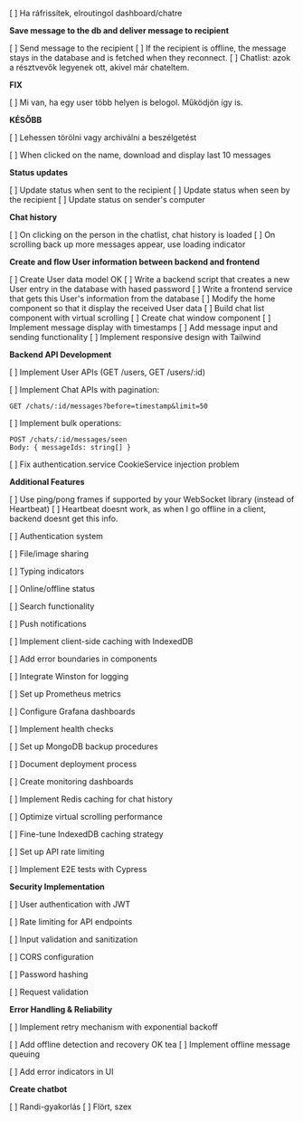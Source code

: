 [ ] Ha ráfrissítek, elroutingol dashboard/chatre

**Save message to the db and deliver message to recipient**

[ ] Send message to the recipient
[ ] If the recipient is offline, the message stays in the database and is fetched when they reconnect.
[ ] Chatlist: azok a résztvevők legyenek ott, akivel már chateltem.

**FIX**

[ ] Mi van, ha egy user több helyen is belogol. Működjön így is.

**KÉSŐBB**

[ ] Lehessen törölni vagy archiválni a beszélgetést

[ ] When clicked on the name, download and display last 10 messages

**Status updates**

[ ] Update status when sent to the recipient
[ ] Update status when seen by the recipient
[ ] Update status on sender's computer

**Chat history**

[ ] On clicking on the person in the chatlist, chat history is loaded
[ ] On scrolling back up more messages appear, use loading indicator

**Create and flow User information between backend and frontend**

[ ] Create User data model OK
[ ] Write a backend script that creates a new User entry in the database with hased password
[ ] Write a frontend service that gets this User's information from the database
[ ] Modify the home component so that it display the received User data
[ ] Build chat list component with virtual scrolling
[ ] Create chat window component
[ ] Implement message display with timestamps
[ ] Add message input and sending functionality
[ ] Implement responsive design with Tailwind

**Backend API Development**

[ ] Implement User APIs (GET /users, GET /users/:id)

[ ] Implement Chat APIs with pagination:

```
GET /chats/:id/messages?before=timestamp&limit=50
```

[ ] Implement bulk operations:

```
POST /chats/:id/messages/seen
Body: { messageIds: string[] }
```

[ ] Fix authentication.service CookieService injection problem

**Additional Features**

[ ] Use ping/pong frames if supported by your WebSocket library (instead of Heartbeat)
[ ] Heartbeat doesnt work, as when I go offline in a client, backend doesnt get this info.

[ ] Authentication system

[ ] File/image sharing

[ ] Typing indicators

[ ] Online/offline status

[ ] Search functionality

[ ] Push notifications

[ ] Implement client-side caching with IndexedDB

[ ] Add error boundaries in components

[ ] Integrate Winston for logging

[ ] Set up Prometheus metrics

[ ] Configure Grafana dashboards

[ ] Implement health checks

[ ] Set up MongoDB backup procedures

[ ] Document deployment process

[ ] Create monitoring dashboards

[ ] Implement Redis caching for chat history

[ ] Optimize virtual scrolling performance

[ ] Fine-tune IndexedDB caching strategy

[ ] Set up API rate limiting

[ ] Implement E2E tests with Cypress

**Security Implementation**

[ ] User authentication with JWT

[ ] Rate limiting for API endpoints

[ ] Input validation and sanitization

[ ] CORS configuration

[ ] Password hashing

[ ] Request validation

**Error Handling & Reliability**

[ ] Implement retry mechanism with exponential backoff

[ ] Add offline detection and recovery
OK tea
[ ] Implement offline message queuing

[ ] Add error indicators in UI

**Create chatbot**

[ ] Randi-gyakorlás
[ ] Flört, szex
